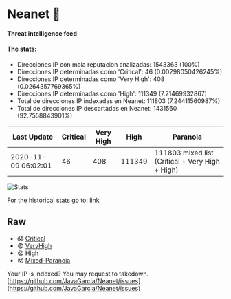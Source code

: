 # Neanet :hocho:
#### Threat intelligence feed
#### The stats:

- Direcciones IP con mala reputacion analizadas: 1543363 (100%)
- Direcciones IP determinadas como 'Critical':  46 (0.00298050426245%)
- Direcciones IP determinadas como 'Very High':  408 (0.0264357769365%)
- Direcciones IP determinadas como 'High':  111349 (7.21469932867)
- Total de direcciones IP indexadas en Neanet:  111803 (7.24411560987%)
- Total de direcciones IP descartadas en Neanet:  1431560 (92.7558843901%)

| Last Update | Critical | Very High | High | Paranoia |
| --- | --- | --- | --- | --- |
| 2020-11-09 06:02:01 | 46 | 408 | 111349 | 111803 mixed list (Critical + Very High + High)|

![Stats](https://docs.google.com/spreadsheets/d/e/2PACX-1vSnaNMIXVabIpDJjufMlzH7poXnshF3mgd8Is1g9ytUEzVsP5my4Trn8f-xkoLLQ38xpL3HtmUexLo6/pubchart?oid=501124687&format=image)

For the historical stats go to: [link](/stats.csv)
## Raw
- :scream: [Critical](https://raw.githubusercontent.com/JavaGarcia/Neanet/master/blacklists/neanet_critical.txt)
- :fearful: [VeryHigh](https://raw.githubusercontent.com/JavaGarcia/Neanet/master/blacklists/neanet_veryHigh.txtt)
- :frowning: [High](https://raw.githubusercontent.com/JavaGarcia/Neanet/master/blacklists/neanet_high.txt)
- :dizzy_face: [Mixed-Paranoia](https://raw.githubusercontent.com/JavaGarcia/Neanet/master/blacklists/neanet_all.txt)


Your IP is indexed? You may request to takedown. [https://github.com/JavaGarcia/Neanet/issues](https://github.com/JavaGarcia/Neanet/issues)


























































































































































































































































































































































































































































































































































































































































































































































































































































































































































































































































































































































































































































































































































































































































































































































































































































































































































































































































































































































































































































































